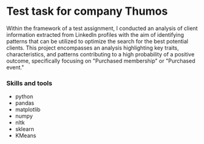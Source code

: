 # Test task for company Thumos
Within the framework of a test assignment, I conducted an analysis of client information extracted from LinkedIn profiles with the aim of identifying patterns that can be utilized to optimize the search for the best potential clients. This project encompasses an analysis highlighting key traits, characteristics, and patterns contributing to a high probability of a positive outcome, specifically focusing on "Purchased membership" or "Purchased event."
### Skills and tools
- python
- pandas
- matplotlib
- numpy
- nltk
- sklearn
- KMeans

